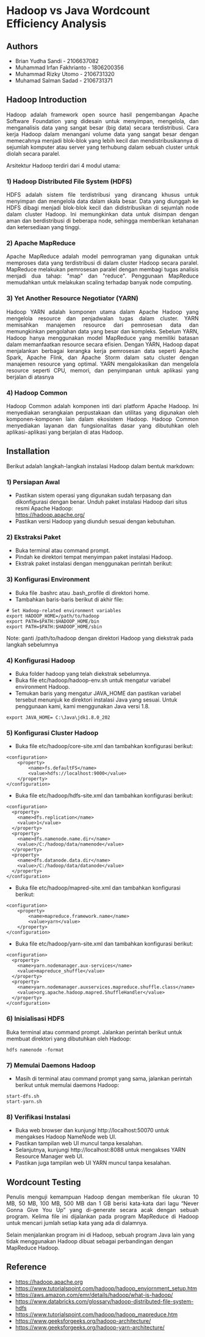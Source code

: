 # Hadoop vs Java Wordcount Efficiency Analysis
## **Authors**
- Brian Yudha Sandi - 2106637082
- Muhammad Irfan Fakhrianto - 1806200356
- Muhammad Rizky Utomo - 2106731320
- Muhamad Salman Sadad - 2106731371

## **Hadoop Introduction**

<p align="justify">Hadoop adalah framework open source hasil pengembangan Apache Software Foundation yang didesain untuk menyimpan, mengelola, dan menganalisis data yang sangat besar (big data) secara terdistribusi. Cara kerja Hadoop dalam menangani volume data yang sangat besar dengan memecahnya menjadi blok-blok yang lebih kecil dan mendistribusikannya di sejumlah komputer atau server yang terhubung dalam sebuah cluster untuk diolah secara paralel.</p>

Arsitektur Hadoop terdiri dari 4 modul utama: 
### 1) Hadoop Distributed File System (HDFS)
<p align="justify">HDFS adalah sistem file terdistribusi yang dirancang khusus untuk menyimpan dan mengelola data dalam skala besar. Data yang diunggah ke HDFS dibagi menjadi blok-blok kecil dan didistribusikan di sejumlah node dalam cluster Hadoop. Ini memungkinkan data untuk disimpan dengan aman dan berdistribusi di beberapa node, sehingga memberikan ketahanan dan ketersediaan yang tinggi.</p>

### 2) Apache MapReduce
<p align="justify">Apache MapReduce adalah model pemrograman yang digunakan untuk memproses data yang terdistribusi di dalam cluster Hadoop secara paralel. MapReduce melakukan pemrosesan paralel dengan membagi tugas analisis menjadi dua tahap: "map" dan "reduce". Penggunaan MapReduce memudahkan untuk melakukan scaling terhadap banyak node computing.</p>

### 3) Yet Another Resource Negotiator (YARN)
<p align="justify">Hadoop YARN adalah komponen utama dalam Apache Hadoop yang mengelola resource dan penjadwalan tugas dalam cluster. YARN memisahkan manajemen resource dari pemrosesan data dan memungkinkan pengolahan data yang besar dan kompleks. Sebelum YARN, Hadoop hanya menggunakan model MapReduce yang memiliki batasan dalam memanfaatkan resource secara efisien. Dengan YARN, Hadoop dapat menjalankan berbagai kerangka kerja pemrosesan data seperti Apache Spark, Apache Flink, dan Apache Storm dalam satu cluster dengan manajemen resource yang optimal. YARN mengalokasikan dan mengelola resource seperti CPU, memori, dan penyimpanan untuk aplikasi yang berjalan di atasnya</p>

### 4) Hadoop Common
<p align="justify">Hadoop Common adalah komponen inti dari platform Apache Hadoop. Ini menyediakan serangkaian perpustakaan dan utilitas yang digunakan oleh komponen-komponen lain dalam ekosistem Hadoop. Hadoop Common menyediakan layanan dan fungsionalitas dasar yang dibutuhkan oleh aplikasi-aplikasi yang berjalan di atas Hadoop.</p>

## **Installation**
Berikut adalah langkah-langkah instalasi Hadoop dalam bentuk markdown:

### **1) Persiapan Awal**

- Pastikan sistem operasi yang digunakan sudah terpasang dan dikonfigurasi dengan benar.
Unduh paket instalasi Hadoop dari situs resmi Apache Hadoop: <br>
https://hadoop.apache.org/ <br>
- Pastikan versi Hadoop yang diunduh sesuai dengan kebutuhan.

### **2) Ekstraksi Paket**
- Buka terminal atau command prompt.
- Pindah ke direktori tempat menyimpan paket instalasi Hadoop.
- Ekstrak paket instalasi dengan menggunakan perintah berikut:

### **3) Konfigurasi Environment**
- Buka file .bashrc atau .bash_profile di direktori home.
- Tambahkan baris-baris berikut di akhir file:
```
# Set Hadoop-related environment variables
export HADOOP_HOME=/path/to/hadoop
export PATH=$PATH:$HADOOP_HOME/bin
export PATH=$PATH:$HADOOP_HOME/sbin
```
Note: ganti /path/to/hadoop dengan direktori Hadoop yang diekstrak pada langkah sebelumnya

### **4) Konfigurasi Hadoop**
- Buka folder hadoop yang telah diekstrak sebelumnya.
- Buka file etc/hadoop/hadoop-env.sh untuk mengatur variabel environment Hadoop.
- Temukan baris yang mengatur JAVA_HOME dan pastikan variabel tersebut menunjuk ke direktori instalasi Java yang sesuai. Untuk penggunaan kami, kami menggunakan Java versi 1.8.
```
export JAVA_HOME= C:\Java\jdk1.8.0_202
```

### **5) Konfigurasi Cluster Hadoop**
- Buka file etc/hadoop/core-site.xml dan tambahkan konfigurasi berikut:
```
<configuration>
    <property>
        <name>fs.defaultFS</name>
        <value>hdfs://localhost:9000</value>
    </property>
</configuration>
```

- Buka file etc/hadoop/hdfs-site.xml dan tambahkan konfigurasi berikut:
```
<configuration>
  <property>
    <name>dfs.replication</name>
    <value>1</value>
  </property>
  <property>
    <name>dfs.namenode.name.dir</name>
    <value>/C:/hadoop/data/namenode</value>
  </property>
  <property>
    <name>dfs.datanode.data.dir</name>
    <value>/C:/hadoop/data/datanode</value>
  </property>
</configuration>
```
- Buka file etc/hadoop/mapred-site.xml dan tambahkan konfigurasi berikut:
```
<configuration>
    <property>
        <name>mapreduce.framework.name</name>
        <value>yarn</value>
    </property>
</configuration>
```
- Buka file etc/hadoop/yarn-site.xml dan tambahkan konfigurasi berikut:
```
<configuration>
  <property>
    <name>yarn.nodemanager.aux-services</name>
    <value>mapreduce_shuffle</value>
  </property>
  <property>
    <name>yarn.nodemanager.auxservices.mapreduce.shuffle.class</name>
    <value>org.apache.hadoop.mapred.ShuffleHandler</value>
  </property>
</configuration>
```
### **6) Inisialisasi HDFS**
Buka terminal atau command prompt.
Jalankan perintah berikut untuk membuat direktori yang dibutuhkan oleh Hadoop:
```
hdfs namenode -format
```

### **7) Memulai Daemons Hadoop**
- Masih di terminal atau command prompt yang sama, jalankan perintah berikut untuk memulai daemons Hadoop:
```
start-dfs.sh
start-yarn.sh
```

### **8) Verifikasi Instalasi**
- Buka web browser dan kunjungi http://localhost:50070 untuk mengakses Hadoop NameNode web UI.
- Pastikan tampilan web UI muncul tanpa kesalahan.
- Selanjutnya, kunjungi http://localhost:8088 untuk mengakses YARN Resource Manager web UI.
- Pastikan juga tampilan web UI YARN muncul tanpa kesalahan.

## **Wordcount Testing**
<p align="justify">Penulis menguji kemampuan Hadoop dengan memberikan file ukuran 10 MB, 50 MB, 100 MB, 500 MB dan 1 GB berisi kata-kata dari lagu “Never Gonna Give You Up” yang di-generate secara acak dengan sebuah program. Kelima file ini dijalankan pada program MapReduce di Hadoop untuk mencari jumlah setiap kata yang ada di dalamnya.</p>
Selain menjalankan program ini di Hadoop, sebuah program Java lain yang tidak menggunakan Hadoop dibuat sebagai perbandingan dengan MapReduce Hadoop.

## **Reference**
- https://hadoop.apache.org
- https://www.tutorialspoint.com/hadoop/hadoop_enviornment_setup.htm
- https://aws.amazon.com/emr/details/hadoop/what-is-hadoop/
- https://www.databricks.com/glossary/hadoop-distributed-file-system-hdfs
- https://www.tutorialspoint.com/hadoop/hadoop_mapreduce.htm
- https://www.geeksforgeeks.org/hadoop-architecture/
- https://www.geeksforgeeks.org/hadoop-yarn-architecture/
